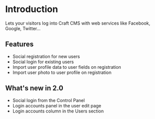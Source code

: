 # Introduction

Lets your visitors log into Craft CMS with web services like Facebook, Google, Twitter...

## Features

- Social registration for new users
- Social login for existing users
- Import user profile data to user fields on registration
- Import user photo to user profile on registration

## What's new in 2.0

- Social login from the Control Panel
- Login accounts panel in the user edit page
- Login accounts column in the Users section
